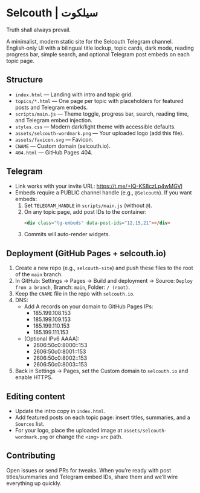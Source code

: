 # Selcouth | سيلكوت

Truth shall always prevail.

A minimalist, modern static site for the Selcouth Telegram channel. English‑only UI with a bilingual title lockup, topic cards, dark mode, reading progress bar, simple search, and optional Telegram post embeds on each topic page.

## Structure

- `index.html` — Landing with intro and topic grid.
- `topics/*.html` — One page per topic with placeholders for featured posts and Telegram embeds.
- `scripts/main.js` — Theme toggle, progress bar, search, reading time, and Telegram embed injection.
- `styles.css` — Modern dark/light theme with accessible defaults.
- `assets/selcouth-wordmark.png` — Your uploaded logo (add this file).
- `assets/favicon.svg` — Favicon.
- `CNAME` — Custom domain (selcouth.io).
- `404.html` — GitHub Pages 404.

## Telegram

- Link works with your invite URL: https://t.me/+IQ-KS8czLp4wMGVl
- Embeds require a PUBLIC channel handle (e.g., `@Selcouth`). If you want embeds:
  1. Set `TELEGRAM_HANDLE` in `scripts/main.js` (without `@`).
  2. On any topic page, add post IDs to the container:
     ```html
     <div class="tg-embeds" data-post-ids="12,15,21"></div>
     ```
  3. Commits will auto-render widgets.

## Deployment (GitHub Pages + selcouth.io)

1. Create a new repo (e.g., `selcouth-site`) and push these files to the root of the `main` branch.
2. In GitHub: Settings → Pages → Build and deployment → Source: `Deploy from a branch`, Branch: `main`, Folder: `/ (root)`.
3. Keep the `CNAME` file in the repo with `selcouth.io`.
4. DNS:
   - Add A records on your domain to GitHub Pages IPs:
     - 185.199.108.153
     - 185.199.109.153
     - 185.199.110.153
     - 185.199.111.153
   - (Optional IPv6 AAAA):
     - 2606:50c0:8000::153
     - 2606:50c0:8001::153
     - 2606:50c0:8002::153
     - 2606:50c0:8003::153
5. Back in Settings → Pages, set the Custom domain to `selcouth.io` and enable HTTPS.

## Editing content

- Update the intro copy in `index.html`.
- Add featured posts on each topic page: insert titles, summaries, and a `Sources` list.
- For your logo, place the uploaded image at `assets/selcouth-wordmark.png` or change the `<img>` `src` path.

## Contributing

Open issues or send PRs for tweaks. When you’re ready with post titles/summaries and Telegram embed IDs, share them and we’ll wire everything up quickly.
